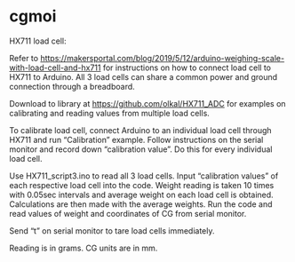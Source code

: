 # cgmoi
HX711 load cell: 

Refer to https://makersportal.com/blog/2019/5/12/arduino-weighing-scale-with-load-cell-and-hx711  for instructions on how to connect load cell to HX711 to Arduino. All 3 load cells can share a common power and ground connection through a breadboard. 

Download to library at https://github.com/olkal/HX711_ADC for examples on calibrating and reading values from multiple load cells. 

To calibrate load cell, connect Arduino to an individual load cell through HX711 and run “Calibration” example. Follow instructions on the serial monitor and record down “calibration value”.  Do this for every individual load cell. 

Use HX711_script3.ino to read all 3 load cells. Input “calibration values” of each respective load cell into the code. Weight reading is taken 10 times with 0.05sec intervals and average weight on each load cell is obtained. Calculations are then made with the average weights. Run the code and read values of weight and coordinates of CG from serial monitor. 

Send “t” on serial monitor to tare load cells immediately. 

Reading is in grams. CG units are in mm. 
